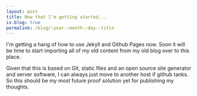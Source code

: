 ```yaml
---
layout: post
title: Now that I'm getting started... 
is-blog: true 
permalink: /blog/:year-:month-:day-:title
---
```


<p>I'm getting a hang of how to use Jekyll and Github Pages now. Soon it will be time to start importing all of my old content from my old blog over to this place.</p>

<p>Given that this is based on Git, static files and an open source site generator and server software, I can always just move to another host if github tanks. So this should be my most future proof solution yet for publishing my thoughts.</p>